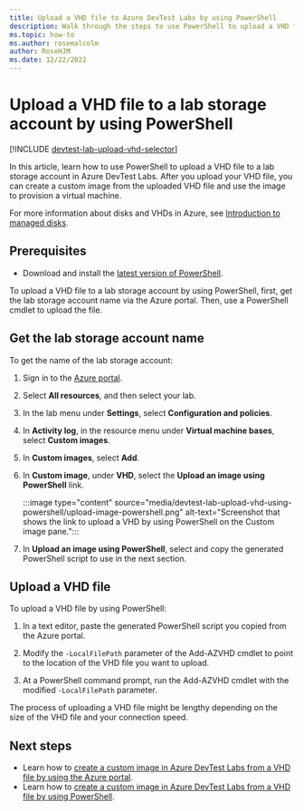 ```yaml
---
title: Upload a VHD file to Azure DevTest Labs by using PowerShell
description: Walk through the steps to use PowerShell to upload a VHD file to a lab storage account in Azure DevTest Labs.
ms.topic: how-to
ms.author: rosemalcolm
author: RoseHJM
ms.date: 12/22/2022
---
```


# Upload a VHD file to a lab storage account by using PowerShell

[!INCLUDE [devtest-lab-upload-vhd-selector](../../includes/devtest-lab-upload-vhd-selector.md)]

In this article, learn how to use PowerShell to upload a VHD file to a lab storage account in Azure DevTest Labs. After you upload your VHD file, you can create a custom image from the uploaded VHD file and use the image to provision a virtual machine.

For more information about disks and VHDs in Azure, see [Introduction to managed disks](../virtual-machines/managed-disks-overview.md).

## Prerequisites

- Download and install the [latest version of PowerShell](/powershell/scripting/install/installing-powershell?).

To upload a VHD file to a lab storage account by using PowerShell, first, get the lab storage account name via the Azure portal. Then, use a PowerShell cmdlet to upload the file.

## Get the lab storage account name

To get the name of the lab storage account:

1. Sign in to the [Azure portal](https://go.microsoft.com/fwlink/p/?LinkID=525040).

1. Select **All resources**, and then select your lab.  

1. In the lab menu under **Settings**, select **Configuration and policies**.

1. In **Activity log**, in the resource menu under **Virtual machine bases**, select **Custom images**.

1. In **Custom images**, select **Add**.

1. In **Custom image**, under **VHD**, select the **Upload an image using PowerShell** link.

    :::image type="content" source="media/devtest-lab-upload-vhd-using-powershell/upload-image-powershell.png" alt-text="Screenshot that shows the link to upload a VHD by using PowerShell on the Custom image pane.":::

1. In **Upload an image using PowerShell**, select and copy the generated PowerShell script to use in the next section.

## Upload a VHD file

To upload a VHD file by using PowerShell:

1. In a text editor, paste the generated PowerShell script you copied from the Azure portal.

1. Modify the `-LocalFilePath` parameter of the Add-AZVHD cmdlet to point to the location of the VHD file you want to upload.

1. At a PowerShell command prompt, run the Add-AZVHD cmdlet with the modified `-LocalFilePath` parameter.

The process of uploading a VHD file might be lengthy depending on the size of the VHD file and your connection speed.

## Next steps

- Learn how to [create a custom image in Azure DevTest Labs from a VHD file by using the Azure portal](devtest-lab-create-template.md).
- Learn how to [create a custom image in Azure DevTest Labs from a VHD file by using PowerShell](devtest-lab-create-custom-image-from-vhd-using-powershell.md).
